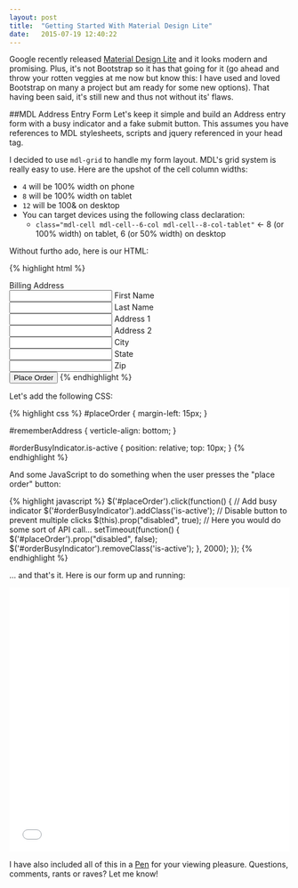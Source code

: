 ```yaml
---
layout: post
title:  "Getting Started With Material Design Lite"
date:   2015-07-19 12:40:22
---
```


Google recently released [Material Design Lite](http://www.getmdl.io/) and it looks modern and promising.  Plus, it's not Bootstrap so it has that going for it (go ahead and throw your rotten veggies at me now but know this: I have used and loved Bootstrap on many a project but am ready for some new options).  That having been said, it's still new and thus not without its' flaws.

##MDL Address Entry Form
Let's keep it simple and build an Address entry form with a busy indicator and a fake submit button.  This assumes you have references to MDL stylesheets, scripts and jquery referenced in your head tag.

I decided to use `mdl-grid` to handle my form layout.  MDL's grid system is really easy to use.  Here are the upshot of the cell column widths:

* `4` will be 100% width on phone
* `8` will be 100% width on tablet
* `12` will be 100& on desktop
* You can target devices using the following class declaration: 
  * `class="mdl-cell mdl-cell--6-col mdl-cell--8-col-tablet"` <- 8 (or 100% width) on tablet, 6 (or 50% width) on desktop

Without furtho ado, here is our HTML:

{% highlight html %}
<div class="mdl-grid">
  <div class="mdl-typography--headline mdl-cell mdl-cell--12-col">Billing Address</div>
  <div class="mdl-textfield mdl-js-textfield mdl-cell mdl-cell--4-col">
    <input class="mdl-textfield__input" type="text" id="firstname" />
    <label class="mdl-textfield__label" for="firstname">First Name</label>
  </div>
  <div class="mdl-textfield mdl-js-textfield mdl-cell mdl-cell--4-col">
    <input class="mdl-textfield__input" type="text" id="firstname" />
    <label class="mdl-textfield__label" for="lastname">Last Name</label>
  </div>
  <div class="mdl-textfield mdl-js-textfield mdl-cell mdl-cell--4-col">
    <input class="mdl-textfield__input" type="text" id="address1" />
    <label class="mdl-textfield__label" for="address1">Address 1</label>
  </div>
  <div class="mdl-textfield mdl-js-textfield mdl-cell mdl-cell--4-col">
    <input class="mdl-textfield__input" type="text" id="address2" />
    <label class="mdl-textfield__label" for="address2">Address 2</label>
  </div>
  <div class="mdl-textfield mdl-js-textfield mdl-cell mdl-cell--4-col">
    <input class="mdl-textfield__input" type="text" id="city" />
    <label class="mdl-textfield__label" for="city">City</label>
  </div>
  <div class="mdl-textfield mdl-js-textfield mdl-cell mdl-cell--4-col">
    <input class="mdl-textfield__input" type="text" id="state" />
    <label class="mdl-textfield__label" for="state">State</label>
  </div>
  <div class="mdl-textfield mdl-js-textfield mdl-cell mdl-cell--4-col">
    <input class="mdl-textfield__input" type="text" id="zip" />
    <label class="mdl-textfield__label" for="zip">Zip</label>
  </div>
</div>
<button id="placeOrder" class="mdl-button mdl-js-button mdl-button--raised mdl-js-ripple-effect">
  Place Order
</button>
{% endhighlight %}

Let's add the following CSS:

{% highlight css %}
#placeOrder {
  margin-left: 15px;
}

#rememberAddress {
  verticle-align: bottom;
}

#orderBusyIndicator.is-active {
  position: relative;
  top: 10px;
}
{% endhighlight %}

And some JavaScript to do something when the user presses the "place order" button:

{% highlight javascript %}
$('#placeOrder').click(function() {
  // Add busy indicator
  $('#orderBusyIndicator').addClass('is-active');
  // Disable button to prevent multiple clicks
  $(this).prop("disabled", true);
  // Here you would do some sort of API call...
  setTimeout(function() {
    $('#placeOrder').prop("disabled", false);
    $('#orderBusyIndicator').removeClass('is-active');
  }, 2000);
});
{% endhighlight %}

... and that's it.  Here is our form up and running:

<iframe height='475' scrolling='no' src='/misc/2015-07-19/standalone.html' frameborder='no' allowtransparency='true' style='width: 100%;'>
</iframe>

I have also included all of this in a [Pen](http://codepen.io/DeanPDX/pen/QbBzJv) for your viewing pleasure.  Questions, comments, rants or raves?  Let me know!